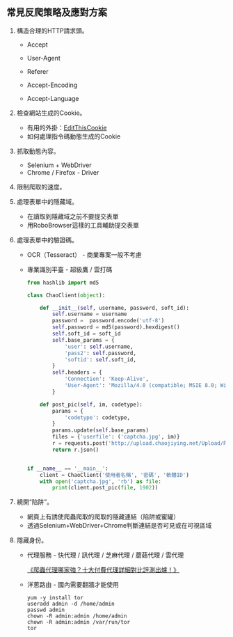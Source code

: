 ## 常見反爬策略及應對方案

1. 構造合理的HTTP請求頭。
   - Accept

   - User-Agent

   - Referer
   
   - Accept-Encoding
   
   - Accept-Language
2. 檢查網站生成的Cookie。
   - 有用的外掛：[EditThisCookie](http://www.editthiscookie.com/)
   - 如何處理指令碼動態生成的Cookie
3. 抓取動態內容。
   - Selenium + WebDriver
   - Chrome / Firefox - Driver
4. 限制爬取的速度。
5. 處理表單中的隱藏域。
   - 在讀取到隱藏域之前不要提交表單
   - 用RoboBrowser這樣的工具輔助提交表單
6. 處理表單中的驗證碼。
   - OCR（Tesseract） - 商業專案一般不考慮 

   - 專業識別平臺 - 超級鷹 / 雲打碼

     ```Python
     from hashlib import md5
     
     class ChaoClient(object):
     
         def __init__(self, username, password, soft_id):
             self.username = username
             password =  password.encode('utf-8')
             self.password = md5(password).hexdigest()
             self.soft_id = soft_id
             self.base_params = {
                 'user': self.username,
                 'pass2': self.password,
                 'softid': self.soft_id,
             }
             self.headers = {
                 'Connection': 'Keep-Alive',
                 'User-Agent': 'Mozilla/4.0 (compatible; MSIE 8.0; Windows NT 5.1; Trident/4.0)',
             }
     
         def post_pic(self, im, codetype):
             params = {
                 'codetype': codetype,
             }
             params.update(self.base_params)
             files = {'userfile': ('captcha.jpg', im)}
             r = requests.post('http://upload.chaojiying.net/Upload/Processing.php', data=params, files=files, headers=self.headers)
             return r.json()
     
     
     if __name__ == '__main__':
         client = ChaoClient('使用者名稱', '密碼', '軟體ID')
         with open('captcha.jpg', 'rb') as file:                                                
             print(client.post_pic(file, 1902))                                          
     ```

7. 繞開“陷阱”。
   - 網頁上有誘使爬蟲爬取的爬取的隱藏連結（陷阱或蜜罐）
   - 透過Selenium+WebDriver+Chrome判斷連結是否可見或在可視區域
8. 隱藏身份。
   - 代理服務 -  快代理 / 訊代理 / 芝麻代理 / 蘑菇代理 / 雲代理

     [《爬蟲代理哪家強？十大付費代理詳細對比評測出爐！》](https://cuiqingcai.com/5094.html)

   - 洋蔥路由 - 國內需要翻牆才能使用

     ```Shell
     yum -y install tor
     useradd admin -d /home/admin
     passwd admin
     chown -R admin:admin /home/admin
     chown -R admin:admin /var/run/tor
     tor
     ```
